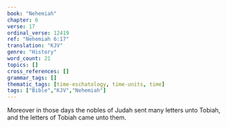 ```yaml
---
book: "Nehemiah"
chapter: 6
verse: 17
ordinal_verse: 12419
ref: "Nehemiah 6:17"
translation: "KJV"
genre: "History"
word_count: 21
topics: []
cross_references: []
grammar_tags: []
thematic_tags: [time-eschatology, time-units, time]
tags: ["Bible","KJV","Nehemiah"]
---
```

Moreover in those days the nobles of Judah sent many letters unto Tobiah, and the letters of Tobiah came unto them.
